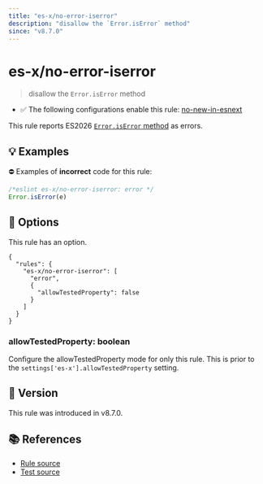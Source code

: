 ```yaml
---
title: "es-x/no-error-iserror"
description: "disallow the `Error.isError` method"
since: "v8.7.0"
---
```


# es-x/no-error-iserror
> disallow the `Error.isError` method

- ✅ The following configurations enable this rule: [no-new-in-esnext]

This rule reports ES2026 [`Error.isError` method](https://github.com/tc39/proposal-is-error) as errors.

## 💡 Examples

⛔ Examples of **incorrect** code for this rule:

<eslint-playground type="bad">

```js
/*eslint es-x/no-error-iserror: error */
Error.isError(e)
```

</eslint-playground>

## 🔧 Options

This rule has an option.

```jsonc
{
  "rules": {
    "es-x/no-error-iserror": [
      "error",
      {
        "allowTestedProperty": false
      }
    ]
  }
}
```

### allowTestedProperty: boolean

Configure the allowTestedProperty mode for only this rule.
This is prior to the `settings['es-x'].allowTestedProperty` setting.

## 🚀 Version

This rule was introduced in v8.7.0.

## 📚 References

- [Rule source](https://github.com/eslint-community/eslint-plugin-es-x/blob/master/lib/rules/no-error-iserror.js)
- [Test source](https://github.com/eslint-community/eslint-plugin-es-x/blob/master/tests/lib/rules/no-error-iserror.js)

[no-new-in-esnext]: ../configs/index.md#no-new-in-esnext

